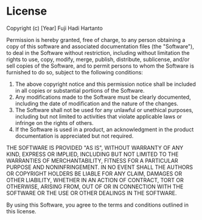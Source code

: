 # License

Copyright (c) [Year] Fuji Hadi Hartanto

Permission is hereby granted, free of charge, to any person obtaining a copy of this software and associated documentation files (the "Software"), to deal in the Software without restriction, including without limitation the rights to use, copy, modify, merge, publish, distribute, sublicense, and/or sell copies of the Software, and to permit persons to whom the Software is furnished to do so, subject to the following conditions:

1. The above copyright notice and this permission notice shall be included in all copies or substantial portions of the Software.
2. Any modifications made to the Software must be clearly documented, including the date of modification and the nature of the changes.
3. The Software shall not be used for any unlawful or unethical purposes, including but not limited to activities that violate applicable laws or infringe on the rights of others.
4. If the Software is used in a product, an acknowledgment in the product documentation is appreciated but not required.

THE SOFTWARE IS PROVIDED "AS IS", WITHOUT WARRANTY OF ANY KIND, EXPRESS OR IMPLIED, INCLUDING BUT NOT LIMITED TO THE WARRANTIES OF MERCHANTABILITY, FITNESS FOR A PARTICULAR PURPOSE AND NONINFRINGEMENT. IN NO EVENT SHALL THE AUTHORS OR COPYRIGHT HOLDERS BE LIABLE FOR ANY CLAIM, DAMAGES OR OTHER LIABILITY, WHETHER IN AN ACTION OF CONTRACT, TORT OR OTHERWISE, ARISING FROM, OUT OF OR IN CONNECTION WITH THE SOFTWARE OR THE USE OR OTHER DEALINGS IN THE SOFTWARE.

By using this Software, you agree to the terms and conditions outlined in this license.